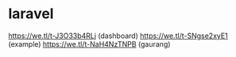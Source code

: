 # laravel
https://we.tl/t-J3O33b4RLj  (dashboard)
https://we.tl/t-SNgse2xyE1 (example)
https://we.tl/t-NaH4NzTNPB (gaurang)
